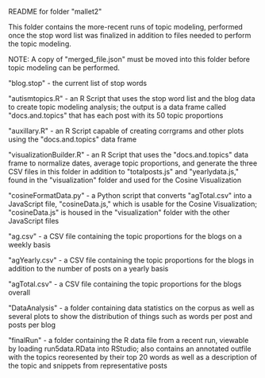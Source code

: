 README for folder "mallet2"

This folder contains the more-recent runs of topic modeling,
performed once the stop word list was finalized in addition to
files needed to perform the topic modeling.

NOTE: A copy of "merged_file.json" must be moved into this folder
before topic modeling can be performed.

"blog.stop" - the current list of stop words

"autismtopics.R" - an R Script that uses the stop word list and
the blog data to create topic modeling analysis; the output is
a data frame called "docs.and.topics" that has each post with
its 50 topic proportions

"auxillary.R" - an R Script capable of creating corrgrams and
other plots using the "docs.and.topics" data frame

"visualizationBuilder.R" - an R Script that uses the "docs.and.topics"
data frame to normalize dates, average topic proportions, and 
generate the three CSV files in this folder in addition to
"totalposts.js" and "yearlydata.js," found in the "visualization" folder
and used for the Cosine Visualization

"cosineFormatData.py" - a Python script that converts
"agTotal.csv" into a JavaScript file, "cosineData.js," which is
usable for the Cosine Visualization; "cosineData.js" is housed
in the "visualization" folder with the other JavaScript files

"ag.csv" - a CSV file containing the topic proportions for the
blogs on a weekly basis

"agYearly.csv" - a CSV file containing the topic proportions
for the blogs in addition to the number of posts on a yearly basis

"agTotal.csv" - a CSV file containing the topic proportions for
the blogs overall

"DataAnalysis" - a folder containing data statistics on the
corpus as well as several plots to show the distribution of
things such as words per post and posts per blog

"finalRun" - a folder containing the R data file from a recent
run, viewable by loading run5data.RData into RStudio; also
contains an annotated outfile with the topics reoresented by
their top 20 words as well as a description of the topic
and snippets from representative posts
